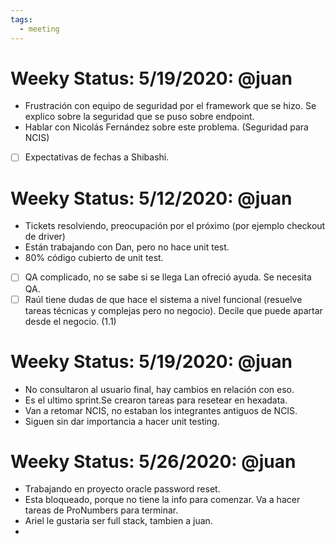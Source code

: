 ```yaml
---
tags:
  - meeting
---
```


# Weeky Status: 5/19/2020: @juan

- Frustración con equipo de seguridad por el framework que se hizo. Se explico sobre la seguridad que se puso sobre endpoint.
- Hablar con Nicolás Fernández sobre este problema. (Seguridad para NCIS)
- [ ] Expectativas de fechas a Shibashi.

# Weeky Status: 5/12/2020: @juan

- Tickets resolviendo, preocupación por el próximo (por ejemplo checkout de driver)
- Están trabajando con Dan, pero no hace unit test.
- 80% código cubierto de unit test.
- [ ] QA complicado, no se sabe si se llega Lan ofreció ayuda. Se necesita QA.
- [ ] Raúl tiene dudas de que hace el sistema a nivel funcional (resuelve tareas técnicas y complejas pero no negocio). Decile que puede apartar desde el negocio. (1.1)

# Weeky Status: 5/19/2020: @juan

- No consultaron al usuario final, hay cambios en relación con eso.
- Es el ultimo sprint.Se crearon tareas para resetear en hexadata.
- Van a retomar NCIS, no estaban los integrantes antiguos de NCIS.
- Siguen sin dar importancia a hacer unit testing.


# Weeky Status: 5/26/2020: @juan

- Trabajando en proyecto oracle password reset.
- Esta bloqueado, porque no tiene la info para comenzar. Va a hacer tareas de ProNumbers para terminar.
- Ariel le gustaria ser full stack, tambien a juan.
- 
